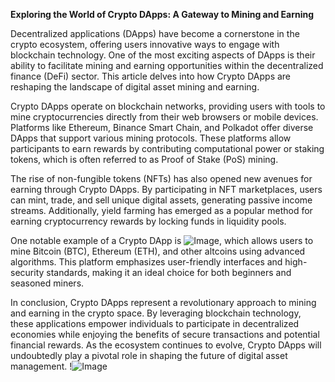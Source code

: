 **Exploring the World of Crypto DApps: A Gateway to Mining and Earning**

Decentralized applications (DApps) have become a cornerstone in the crypto ecosystem, offering users innovative ways to engage with blockchain technology. One of the most exciting aspects of DApps is their ability to facilitate mining and earning opportunities within the decentralized finance (DeFi) sector. This article delves into how Crypto DApps are reshaping the landscape of digital asset mining and earning.

Crypto DApps operate on blockchain networks, providing users with tools to mine cryptocurrencies directly from their web browsers or mobile devices. Platforms like Ethereum, Binance Smart Chain, and Polkadot offer diverse DApps that support various mining protocols. These platforms allow participants to earn rewards by contributing computational power or staking tokens, which is often referred to as Proof of Stake (PoS) mining. 

The rise of non-fungible tokens (NFTs) has also opened new avenues for earning through Crypto DApps. By participating in NFT marketplaces, users can mint, trade, and sell unique digital assets, generating passive income streams. Additionally, yield farming has emerged as a popular method for earning cryptocurrency rewards by locking funds in liquidity pools.

One notable example of a Crypto DApp is ![Image](https://github.com/user-attachments/assets/590b50a7-4459-4e76-8a31-559aed223621), which allows users to mine Bitcoin (BTC), Ethereum (ETH), and other altcoins using advanced algorithms. This platform emphasizes user-friendly interfaces and high-security standards, making it an ideal choice for both beginners and seasoned miners.

In conclusion, Crypto DApps represent a revolutionary approach to mining and earning in the crypto space. By leveraging blockchain technology, these applications empower individuals to participate in decentralized economies while enjoying the benefits of secure transactions and potential financial rewards. As the ecosystem continues to evolve, Crypto DApps will undoubtedly play a pivotal role in shaping the future of digital asset management. !![Image](https://github.com/user-attachments/assets/590b50a7-4459-4e76-8a31-559aed223621)